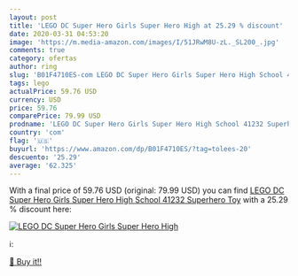 ```yaml
---
layout: post
title: 'LEGO DC Super Hero Girls Super Hero High at 25.29 % discount'
date: 2020-03-31 04:53:20
image: 'https://m.media-amazon.com/images/I/51JRwM8U-zL._SL200_.jpg'
comments: true
category: ofertas
author: ring
slug: 'B01F4710ES-com LEGO DC Super Hero Girls Super Hero High School 41232...'
tags: lego
actualPrice: 59.76 USD
currency: USD
price: 59.76
comparePrice: 79.99 USD
prodname: 'LEGO DC Super Hero Girls Super Hero High School 41232 Superhero Toy'
country: 'com'
flag: '🇺🇸'
buyurl: 'https://www.amazon.com/dp/B01F4710ES/?tag=tolees-20'
descuento: '25.29'
average: '62.325'
---
```


With a final price of 59.76 USD (original: 79.99 USD) you can find [LEGO DC Super Hero Girls Super Hero High School 41232 Superhero Toy](https://www.amazon.com/dp/B01F4710ES/?tag=tolees-20) with a  25.29 % discount here:

[![LEGO DC Super Hero Girls Super Hero High](https://m.media-amazon.com/images/I/51JRwM8U-zL._SL200_.jpg)](https://www.amazon.com/dp/B01F4710ES/?tag=tolees-20)

ℹ️:


[🛒 Buy it!!](https://www.amazon.com/dp/B01F4710ES/?tag=tolees-20)

